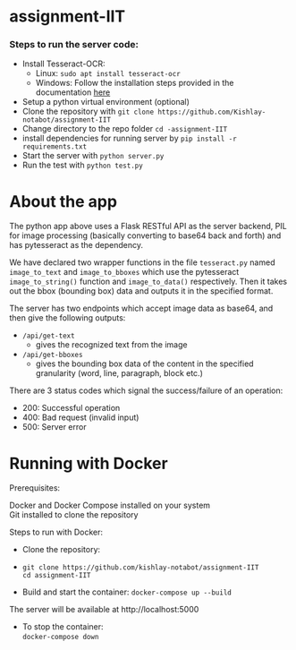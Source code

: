 # assignment-IIT

### Steps to run the server code:
* Install Tesseract-OCR:
    - Linux: `sudo apt install tesseract-ocr`
    - Windows: Follow the installation steps provided in the documentation [here](https://tesseract-ocr.github.io/tessdoc/Installation.html)
* Setup a python virtual environment (optional)
* Clone the repository with `git clone https://github.com/Kishlay-notabot/assignment-IIT`  
* Change directory to the repo folder `cd -assignment-IIT`
* install dependencies for running server by `pip install -r requirements.txt`
* Start the server with `python server.py`
* Run the test with `python test.py`



# About the app

The python app above uses a Flask RESTful API as the server backend, PIL for image processing (basically converting to base64 back and forth) and has pytesseract as the dependency.

We have declared two wrapper functions in the file `tesseract.py` named `image_to_text` and `image_to_bboxes` which use the pytesseract `image_to_string()` function and `image_to_data()` respectively. Then it takes out the bbox (bounding box) data and outputs it in the specified format.


The server has two endpoints which accept image data as base64, and then give the following outputs:
- `/api/get-text`
    - gives the recognized text from the image
- `/api/get-bboxes`
    - gives the bounding box data of the content in the specified granularity (word, line, paragraph, block etc.)

There are 3 status codes which signal the success/failure of an operation:
* 200: Successful operation
* 400: Bad request (invalid input)
* 500: Server error


# Running with Docker
Prerequisites:

Docker and Docker Compose installed on your system  
Git installed to clone the repository

Steps to run with Docker:

* Clone the repository:
* `git clone https://github.com/kishlay-notabot/assignment-IIT`  
`cd assignment-IIT`

* Build and start the container: `docker-compose up --build`    


The server will be available at http://localhost:5000  
* To stop the container:  
`docker-compose down`
